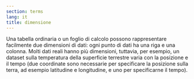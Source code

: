 ```yaml
---
section: terms
lang: it
title: dimensione
---
```


Una tabella ordinaria o un foglio di calcolo possono rappresentare facilmente due dimensioni di dati: ogni punto di dati ha una riga e una colonna. Molti dati reali hanno più dimensioni, tuttavia, per esempio, un dataset sulla temperatura della superficie terrestre varia con la posizione e il tempo (due coordinate sono necessarie per specificare la posizione sulla terra, ad esempio latitudine e longitudine, e uno per specificarne il tempo).

